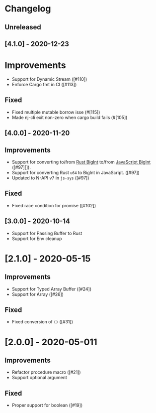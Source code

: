 # Changelog

## Unreleased

## [4.1.0] - 2020-12-23

# Improvements

- Support for Dynamic Stream ([#110])
- Enforce Cargo fmt in CI ([#113])

## Fixed
- Fixed multiple mutable borrow isse (#[115])
- Made nj-cli exit non-zero when cargo build fails (#[105])

## [4.0.0] - 2020-11-20

## Improvements
- Support for converting to/from [Rust BigInt][rust-bigint] to/from [JavaScript BigInt][js-bigint] ([#97][]).
- Support for converting Rust `u64` to BigInt in JavaScript. ([#97])
- Updated to N-API v7 in `js-sys` ([#97])

[rust-bigint]: https://crates.io/crates/num-bigint
[js-bigint]: https://developer.mozilla.org/en-US/docs/Web/JavaScript/Reference/Global_Objects/BigInt


## Fixed
- Fixed race condition for promise ([#102])

## [3.0.0] - 2020-10-14
- Support for Passing Buffer to Rust
- Support for Env cleanup

# [2.1.0] - 2020-05-15

## Improvements
- Support for Typed Array Buffer ([#24])
- Support for Array ([#26])

## Fixed
- Fixed conversion of `()` ([#31])

# [2.0.0] - 2020-05-011

## Improvements
- Refactor procedure macro ([#21])
- Support optional argument

## Fixed

- Proper support for boolean ([#19])
